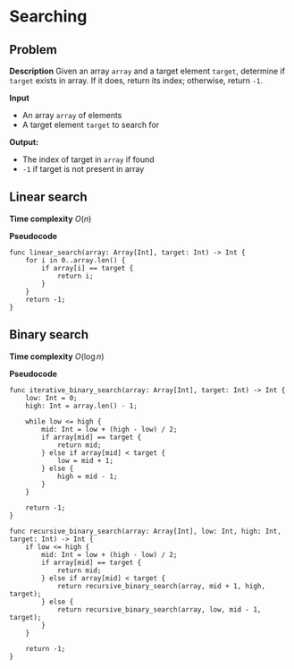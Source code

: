 # Searching

## Problem

**Description**
Given an array `array` and a target element `target`, determine if `target` exists in array. If it does, return its index; otherwise, return `-1`.

**Input**
- An array `array` of elements
- A target element `target` to search for

**Output:**
- The index of target in `array` if found
- `-1` if target is not present in array

## Linear search

**Time complexity**
$O(n)$

**Pseudocode**
```
func linear_search(array: Array[Int], target: Int) -> Int {
    for i in 0..array.len() {
        if array[i] == target {
            return i;
        }
    }
    return -1;
}
```

## Binary search

**Time complexity**
$O(\log n)$

**Pseudocode**
```
func iterative_binary_search(array: Array[Int], target: Int) -> Int {
    low: Int = 0;
    high: Int = array.len() - 1;
    
    while low <= high {
        mid: Int = low + (high - low) / 2;
        if array[mid] == target {
            return mid;
        } else if array[mid] < target {
            low = mid + 1;
        } else {
            high = mid - 1;
        }
    }

    return -1;
}
```

```
func recursive_binary_search(array: Array[Int], low: Int, high: Int, target: Int) -> Int {
    if low <= high {
        mid: Int = low + (high - low) / 2;
        if array[mid] == target {
            return mid;
        } else if array[mid] < target {
            return recursive_binary_search(array, mid + 1, high, target);
        } else {
            return recursive_binary_search(array, low, mid - 1, target);
        }
    }
    
    return -1;
}
```

